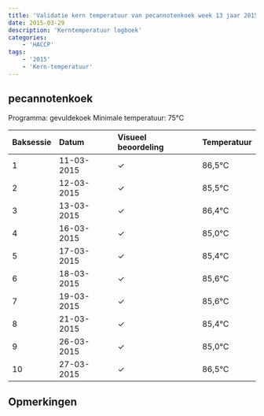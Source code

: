 ```yaml
---
title: 'Validatie kern temperatuur van pecannotenkoek week 13 jaar 2015'
date: 2015-03-29
description: 'Kerntemperatuur logboek'
categories:
    - 'HACCP'
tags:
    - '2015'
    - 'Kern-temperatuur'
---
```


## pecannotenkoek

Programma: gevuldekoek
Minimale temperatuur: 75°C

| Baksessie | Datum | Visueel beoordeling | Temperatuur |
|:---|:---|:---|:---|
| 1 | 11-03-2015 | &check; | 86,5°C |
| 2 | 12-03-2015 | &check; | 85,5°C |
| 3 | 13-03-2015 | &check; | 86,4°C |
| 4 | 16-03-2015 | &check; | 85,0°C |
| 5 | 17-03-2015 | &check; | 85,4°C |
| 6 | 18-03-2015 | &check; | 85,6°C |
| 7 | 19-03-2015 | &check; | 85,6°C |
| 8 | 21-03-2015 | &check; | 85,4°C |
| 9 | 26-03-2015 | &check; | 85,0°C |
| 10 | 27-03-2015 | &check; | 86,5°C |

## Opmerkingen


